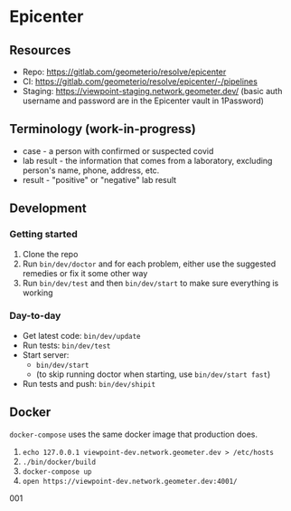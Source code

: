 # Epicenter

## Resources

* Repo: https://gitlab.com/geometerio/resolve/epicenter
* CI: https://gitlab.com/geometerio/resolve/epicenter/-/pipelines
* Staging: https://viewpoint-staging.network.geometer.dev/ (basic auth username and password are in the Epicenter vault in 1Password)

## Terminology (work-in-progress)
* case - a person with confirmed or suspected covid
* lab result - the information that comes from a laboratory, excluding person's name, phone, address, etc.
* result - "positive" or "negative" lab result

## Development

### Getting started

1. Clone the repo
2. Run `bin/dev/doctor` and for each problem, either use the suggested remedies or fix it some other way
3. Run `bin/dev/test` and then `bin/dev/start` to make sure everything is working

### Day-to-day

* Get latest code: `bin/dev/update`
* Run tests: `bin/dev/test`
* Start server:
  * `bin/dev/start`
  * (to skip running doctor when starting, use `bin/dev/start fast`)
* Run tests and push: `bin/dev/shipit`

## Docker

`docker-compose` uses the same docker image that production does.

1. `echo 127.0.0.1 viewpoint-dev.network.geometer.dev > /etc/hosts`
2. `./bin/docker/build`
3. `docker-compose up`
4. `open https://viewpoint-dev.network.geometer.dev:4001/`


001
